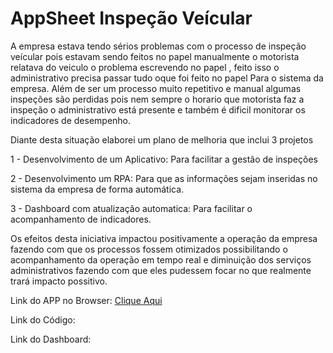 # AppSheet Inspeção Veícular

A empresa estava tendo sérios problemas com o processo de inspeção veícular pois
estavam sendo feitos no papel manualmente o motorista relatava do veiculo o problema escrevendo
no papel , feito isso o administrativo precisa passar tudo oque foi feito no papel 
Para o sistema da empresa. Além de ser um processo muito repetitivo e manual algumas inspeções são perdidas
pois nem sempre o horario que motorista faz a inspeção o administrativo está presente e também é dificil monitorar
os indicadores de desempenho.

Diante desta situação elaborei um plano de melhoria que inclui 3 projetos

1 - Desenvolvimento de um Aplicativo: Para facilitar a gestão de inspeções

2 - Desenvolvimento um RPA: Para que as informações sejam inseridas no sistema da empresa de forma automática.

3 - Dashboard com atualização automatica: Para facilitar o acompanhamento de indicadores.

Os efeitos desta iniciativa impactou positivamente a operação da empresa fazendo com que
os processos fossem otimizados possibilitando o acompanhamento da operação em tempo real e diminuição
dos serviços administrativos fazendo com que eles pudessem focar no que realmente trará impacto possitivo.

Link do APP no Browser: [Clique Aqui](https://www.appsheet.com/start/adad0c89-0fb6-42d8-9f95-543c34a93df7)

Link do Código:

Link do Dashboard:
